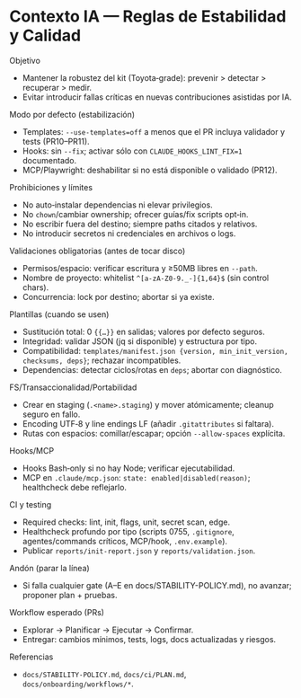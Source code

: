 # Contexto IA — Reglas de Estabilidad y Calidad

Objetivo
- Mantener la robustez del kit (Toyota‑grade): prevenir > detectar > recuperar > medir.
- Evitar introducir fallas críticas en nuevas contribuciones asistidas por IA.

Modo por defecto (estabilización)
- Templates: `--use-templates=off` a menos que el PR incluya validador y tests (PR10–PR11).
- Hooks: sin `--fix`; activar sólo con `CLAUDE_HOOKS_LINT_FIX=1` documentado.
- MCP/Playwright: deshabilitar si no está disponible o validado (PR12).

Prohibiciones y límites
- No auto‑instalar dependencias ni elevar privilegios.
- No `chown`/cambiar ownership; ofrecer guías/fix scripts opt‑in.
- No escribir fuera del destino; siempre paths citados y relativos.
- No introducir secretos ni credenciales en archivos o logs.

Validaciones obligatorias (antes de tocar disco)
- Permisos/espacio: verificar escritura y ≥50MB libres en `--path`.
- Nombre de proyecto: whitelist `^[a-zA-Z0-9._-]{1,64}$` (sin control chars).
- Concurrencia: lock por destino; abortar si ya existe.

Plantillas (cuando se usen)
- Sustitución total: 0 `{{…}}` en salidas; valores por defecto seguros.
- Integridad: validar JSON (jq si disponible) y estructura por tipo.
- Compatibilidad: `templates/manifest.json {version, min_init_version, checksums, deps}`; rechazar incompatibles.
- Dependencias: detectar ciclos/rotas en `deps`; abortar con diagnóstico.

FS/Transaccionalidad/Portabilidad
- Crear en staging (`.<name>.staging`) y mover atómicamente; cleanup seguro en fallo.
- Encoding UTF‑8 y line endings LF (añadir `.gitattributes` si faltara).
- Rutas con espacios: comillar/escapar; opción `--allow-spaces` explícita.

Hooks/MCP
- Hooks Bash‑only si no hay Node; verificar ejecutabilidad.
- MCP en `.claude/mcp.json`: `state: enabled|disabled(reason)`; healthcheck debe reflejarlo.

CI y testing
- Required checks: lint, init, flags, unit, secret scan, edge.
- Healthcheck profundo por tipo (scripts 0755, `.gitignore`, agentes/commands críticos, MCP/hook, `.env.example`).
- Publicar `reports/init-report.json` y `reports/validation.json`.

Andón (parar la línea)
- Si falla cualquier gate (A–E en docs/STABILITY-POLICY.md), no avanzar; proponer plan + pruebas.

Workflow esperado (PRs)
- Explorar → Planificar → Ejecutar → Confirmar.
- Entregar: cambios mínimos, tests, logs, docs actualizadas y riesgos.

Referencias
- `docs/STABILITY-POLICY.md`, `docs/ci/PLAN.md`, `docs/onboarding/workflows/*`.
